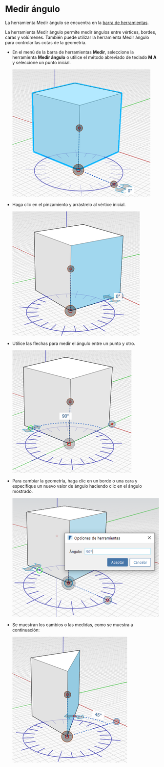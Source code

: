 # Medir ángulo

La herramienta Medir ángulo se encuentra en la [barra de herramientas](../formit-introduction/tool-bars.md).

La herramienta Medir ángulo permite medir ángulos entre vértices, bordes, caras y volúmenes. También puede utilizar la herramienta Medir ángulo para controlar las cotas de la geometría.

* En el menú de la barra de herramientas **Medir**, seleccione la herramienta **Medir ángulo** o utilice el método abreviado de teclado **M A** y seleccione un punto inicial.

   ![](../.gitbook/assets/measure-angle.png)
* Haga clic en el pinzamiento y arrástrelo al vértice inicial.

   ![](../.gitbook/assets/measure-angle2.png)
* Utilice las flechas para medir el ángulo entre un punto y otro.

   ![](../.gitbook/assets/measure-angle4.png)
* Para cambiar la geometría, haga clic en un borde o una cara y especifique un nuevo valor de ángulo haciendo clic en el ángulo mostrado.

   ![](<../.gitbook/assets/measure-angle3 (1).png>)
* Se muestran los cambios o las medidas, como se muestra a continuación:

   ![](../.gitbook/assets/measure-angle5.png)
